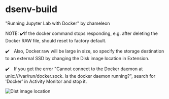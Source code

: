 # dsenv-build
"Running Jupyter Lab with Docker" by chameleon

NOTE: ✔️If the docker command stops responding, e.g. after deleting the Docker RAW file, should reset to factory default. 

✔️　Also, Docker.raw will be large in size, so specify the storage destination to an external SSD by changing the Disk image location in Extension.

✔️　If you get the error "Cannot connect to the Docker daemon at unix:///var/run/docker.sock. Is the docker daemon running?", search for 'Docker' in Activity Monitor and stop it.
      
![Dist image location](https://github.com/keita-sa/dsenv-build/assets/58361623/ee3d9f26-6102-4b7e-9da4-32f2b8eeeaa2)
